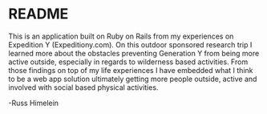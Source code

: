 # README

This is an application built on Ruby on Rails from my experiences on Expedition Y (Expeditiony.com). On this outdoor sponsored research trip I learned more about the obstacles preventing Generation Y from being more active outside, especially in regards to wilderness based activities. From those findings on top of my life experiences I have embedded what I think to be a web app solution ultimately getting more people outside, active and involved with social based physical activities.

-Russ Himelein
